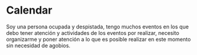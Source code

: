 # Calendar
Soy una persona ocupada y despistada, tengo muchos eventos en los que debo tener atención y actividades de los eventos por realizar, necesito organizarme y poner atención a lo que es posible realizar en este momento sin necesidad de agobios.
